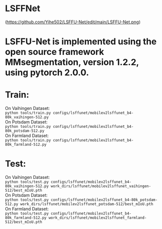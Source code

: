 # LSFFNet
(https://github.com/Yihe502/LSFFU-Net/edit/main/LSFFU-Net.png)
# LSFFU-Net is implemented using the open source framework MMsegmentation, version 1.2.2, using pytorch 2.0.0.
# Train:
On Vaihingen Dataset:   
```python tools/train.py configs/lsffunet/mobilev2lsffunet_b4-80k_vaihingen-512.py```    
On Potsdam Dataset:   
```python tools/train.py configs/lsffunet/mobilev2lsffunet_b4-80k_potsdam-512.py```   
On Farmland Dataset:   
```python tools/train.py configs/lsffunet/mobilev2lsffunet_b4-80k_farmland-512.py```   

# Test:
On Vaihingen Dataset:   
```python tools/test.py configs/lsffunet/mobilev2lsffunet_b4-80k_vaihingen-512.py work_dirs/lsffunet/mobilev2lsffunet_vaihingen-512/best_mIoU.pth```  
On Potsdam Dataset:   
```python tools/test.py configs/lsffunet/mobilev2lsffunet_b4-80k_potsdam-512.py work_dirs/lsffunet/mobilev2lsffunet_potsdam-512/best_mIoU.pth```  
On Farmland Dataset:  
```python tools/test.py configs/lsffunet/mobilev2lsffunet_b4-80k_farmland-512.py work_dirs/lsffunet/mobilev2lsffunet_farmland-512/best_mIoU.pth```  

